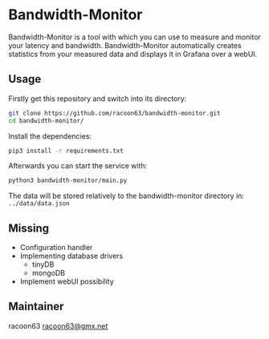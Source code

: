 # Bandwidth-Monitor

Bandwidth-Monitor is a tool with which you can use to measure and monitor your latency and bandwidth. Bandwidth-Monitor automatically creates statistics from your measured data and displays it in Grafana over a webUI.

## Usage

Firstly get this repository and switch into its directory:

```bash
git clone https://github.com/racoon63/bandwidth-monitor.git
cd bandwidth-monitor/
```

Install the dependencies:

```bash
pip3 install -r requirements.txt
```

Afterwards you can start the service with:

```bash
python3 bandwidth-monitor/main.py
```

The data will be stored relatively to the bandwidth-monitor directory in: `../data/data.json`

## Missing

* Configuration handler
* Implementing database drivers
  * tinyDB
  * mongoDB
* Implement webUI possibility

## Maintainer

racoon63 <racoon63@gmx.net>
